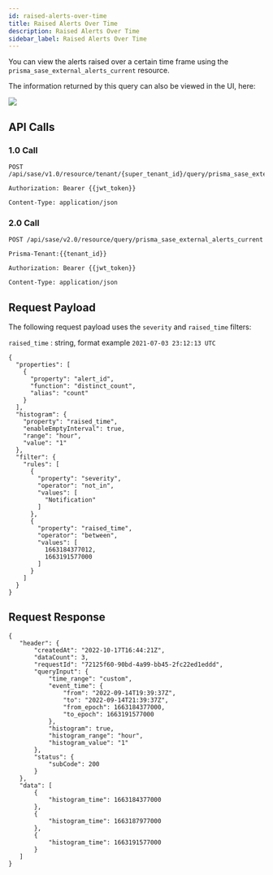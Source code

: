 ```yaml
---
id: raised-alerts-over-time
title: Raised Alerts Over Time
description: Raised Alerts Over Time
sidebar_label: Raised Alerts Over Time
---
```


You can view the alerts raised over a certain time frame using the `prisma_sase_external_alerts_current` resource.

The information returned by this query can also be viewed in the UI, here:

![](/access/img/Alerts_cleared_open_raised_over_time.png)

## API Calls

### 1.0 Call

    POST /api/sase/v1.0/resource/tenant/{super_tenant_id}/query/prisma_sase_external_alerts_current

    Authorization: Bearer {{jwt_token}}

    Content-Type: application/json

### 2.0 Call

    POST /api/sase/v2.0/resource/query/prisma_sase_external_alerts_current

    Prisma-Tenant:{{tenant_id}}

    Authorization: Bearer {{jwt_token}}

    Content-Type: application/json

## Request Payload

The following request payload uses the `severity` and `raised_time` filters:

`raised_time` : string, format example `2021-07-03 23:12:13 UTC`

    {
      "properties": [
        {
          "property": "alert_id",
          "function": "distinct_count",
          "alias": "count"
        }
      ],
      "histogram": {
        "property": "raised_time",
        "enableEmptyInterval": true,
        "range": "hour",
        "value": "1"
      },
      "filter": {
        "rules": [
          {
            "property": "severity",
            "operator": "not_in",
            "values": [
              "Notification"
            ]
          },
          {
            "property": "raised_time",
            "operator": "between",
            "values": [
              1663184377012,
              1663191577000
            ]
          }
        ]
      }
    }

## Request Response

    {
       "header": {
           "createdAt": "2022-10-17T16:44:21Z",
           "dataCount": 3,
           "requestId": "72125f60-90bd-4a99-bb45-2fc22ed1eddd",
           "queryInput": {
               "time_range": "custom",
               "event_time": {
                   "from": "2022-09-14T19:39:37Z",
                   "to": "2022-09-14T21:39:37Z",
                   "from_epoch": 1663184377000,
                   "to_epoch": 1663191577000
               },
               "histogram": true,
               "histogram_range": "hour",
               "histogram_value": "1"
           },
           "status": {
               "subCode": 200
           }
       },
       "data": [
           {
               "histogram_time": 1663184377000
           },
           {
               "histogram_time": 1663187977000
           },
           {
               "histogram_time": 1663191577000
           }
       ]
    }
